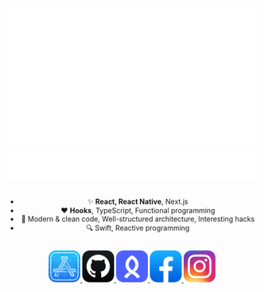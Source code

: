 <div align="center">
	<br />
	<a href="https://github.com/junhoyeo">
		<img src="./header.svg" />
	</a>
	<a href="https://github.com/junhoyeo?tab=repositories">
		<img src="./heart.svg" />
	</a>
</div>
<br />

<ul align="center">
	<li>✨ <strong>React, React Native</strong>, Next.js</li>
	<li>♥️ <strong>Hooks</strong>, TypeScript, Functional programming</li>
	<li>🎯 Modern & clean code, Well-structured architecture, Interesting hacks</li>
	<li>🔍 Swift, Reactive programming</li>
</ul>

<br />
<div align="center" style="text-align:center">
	<a href="https://trendy-resume.now.sh">
		<img src="./icons/developer.png" width="64" height="64">
	</a>
	<a href="https://github.com/junhoyeo">
		<img src="./icons/github.png" width="64" height="64">
	</a>
	<a href="https://www.rocketpunch.com/@jyeo">
		<img src="./icons/rocketpunch.png" width="64" height="64">
	</a>
	<a href="https://www.facebook.com/juno3704">
		<img src="./icons/facebook.png" width="64" height="64">
	</a>
	<a href="https://www.instagram.com/jyeo_official">
		<img src="./icons/instagram.png" width="64" height="64">
	</a>
</div>
